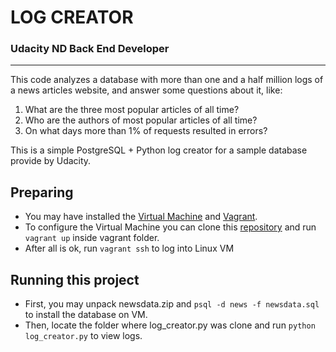 # LOG CREATOR

### Udacity ND Back End Developer

-----------------------------

This code analyzes a database with more than one and a half million logs of a news articles website, and answer some questions about it, like:

1. What are the three most popular articles of all time?
2. Who are the authors of most popular articles of all time?
3. On what days more than 1% of requests resulted in errors?

This is a simple PostgreSQL + Python log creator for a sample database provide by Udacity.

## Preparing

* You may have installed the [Virtual Machine](https://www.virtualbox.org/wiki/Downloads) and [Vagrant](https://www.vagrantup.com/downloads.html).
* To configure the Virtual Machine you can clone this [repository](https://github.com/udacity/fullstack-nanodegree-vm) and run `vagrant up` inside vagrant folder.
* After all is ok, run `vagrant ssh` to log into Linux VM

## Running this project

* First, you may unpack newsdata.zip and `psql -d news -f newsdata.sql` to install the database on VM.
* Then, locate the folder where log_creator.py was clone and run `python log_creator.py` to view logs.
